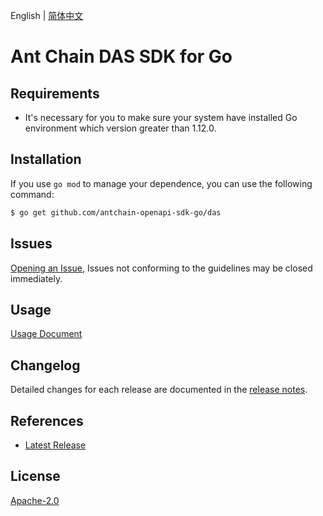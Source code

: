 English | [简体中文](README-CN.md)

# Ant Chain DAS SDK for Go

## Requirements
- It's necessary for you to make sure your system have installed Go environment which version greater than 1.12.0.

## Installation
If you use `go mod` to manage your dependence, you can use the following command:

```sh
$ go get github.com/antchain-openapi-sdk-go/das
```

## Issues
[Opening an Issue](https://github.com/alipay/antchain-openapi-prod-sdk/issues/new), Issues not conforming to the guidelines may be closed immediately.

## Usage
[Usage Document](https://github.com/alipay/antchain-openapi-prod-sdk/blob/master/docs/Usage-EN.md#demo)

## Changelog
Detailed changes for each release are documented in the [release notes](./ChangeLog.txt).

## References
* [Latest Release](https://github.com/alipay/antchain-openapi-prod-sdk/)

## License
[Apache-2.0](http://www.apache.org/licenses/LICENSE-2.0)
